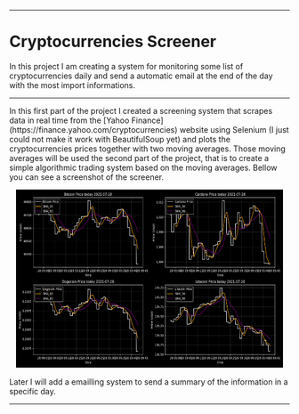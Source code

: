 <hr>
<div>

# Cryptocurrencies Screener

In this project I am creating a system for monitoring some list of cryptocurrencies daily and send a automatic email at the end of the day with the most import informations. <br>
</div>


<hr>
<div>
In this first part of the project I created a screening system that scrapes data in real time from the [Yahoo Finance](https://finance.yahoo.com/cryptocurrencies) website using Selenium (I just could not make it work with BeautifulSoup yet) and plots the cryptocurrencies prices together with two moving averages. Those moving averages will be used the second part of the project, that is to create a simple algorithmic trading system based on the moving averages. Bellow you can see a screenshot of the screener.

<p align="center">
<img width="480" height="320" src="images/Streaming_Price.png">

Later I will add a emailling system to send a summary of the information in a specific day. 

</div>
<hr>

